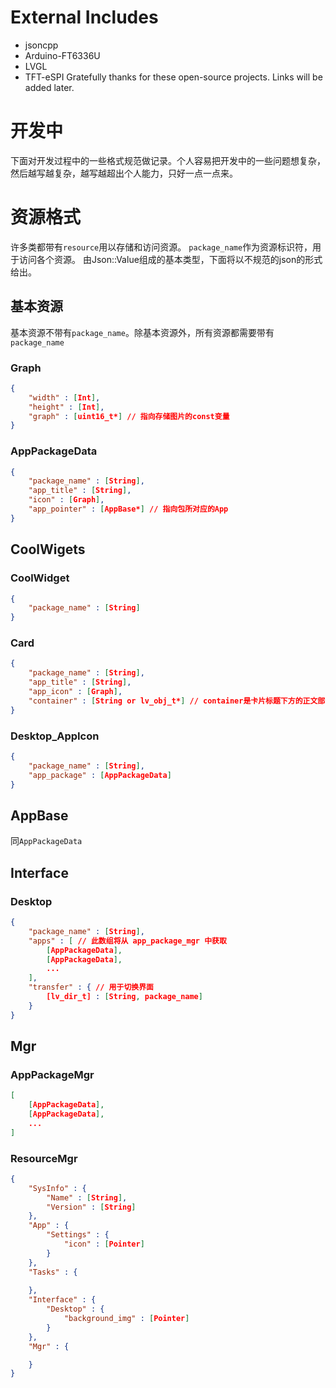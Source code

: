 # External Includes
- jsoncpp
- Arduino-FT6336U
- LVGL
- TFT-eSPI
Gratefully thanks for these open-source projects.
Links will be added later.

# 开发中
下面对开发过程中的一些格式规范做记录。个人容易把开发中的一些问题想复杂，然后越写越复杂，越写越超出个人能力，只好一点一点来。

# 资源格式
许多类都带有`resource`用以存储和访问资源。
`package_name`作为资源标识符，用于访问各个资源。
由Json::Value组成的基本类型，下面将以不规范的json的形式给出。

## 基本资源
基本资源不带有`package_name`。除基本资源外，所有资源都需要带有`package_name`

### Graph
```json
{
    "width" : [Int],
    "height" : [Int],
    "graph" : [uint16_t*] // 指向存储图片的const变量
}
```

### AppPackageData
```json
{
    "package_name" : [String],
    "app_title" : [String],
    "icon" : [Graph],
    "app_pointer" : [AppBase*] // 指向包所对应的App
}
```

## CoolWigets

### CoolWidget
```json
{
    "package_name" : [String]
}
```

### Card
```json
{
    "package_name" : [String],
    "app_title" : [String],
    "app_icon" : [Graph],
    "container" : [String or lv_obj_t*] // container是卡片标题下方的正文部分容器
}
```

### Desktop_AppIcon
```json
{
    "package_name" : [String],
    "app_package" : [AppPackageData]
}
```

## AppBase
同`AppPackageData`


## Interface

### Desktop
```json
{
    "package_name" : [String],
    "apps" : [ // 此数组将从 app_package_mgr 中获取
        [AppPackageData],
        [AppPackageData],
        ...
    ],
    "transfer" : { // 用于切换界面
        [lv_dir_t] : [String, package_name]
    }
}
```

## Mgr

### AppPackageMgr
```json
[
    [AppPackageData],
    [AppPackageData],
    ...
]
```

### ResourceMgr
```json
{
    "SysInfo" : {
        "Name" : [String],
        "Version" : [String]
    },
    "App" : {
        "Settings" : {
            "icon" : [Pointer]
        }
    },
    "Tasks" : {
        
    },
    "Interface" : {
        "Desktop" : {
            "background_img" : [Pointer]
        }
    },
    "Mgr" : {

    }
}
```


